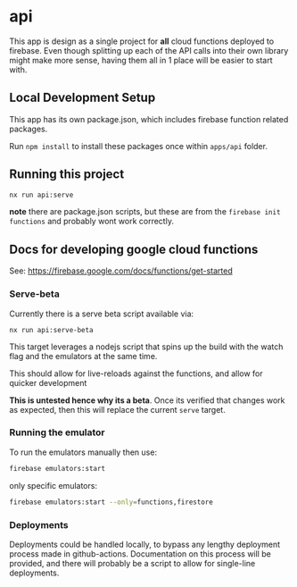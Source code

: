 # api

This app is design as a single project for **all** cloud functions deployed
to firebase. Even though splitting up each of the API calls into their own
library might make more sense, having them all in 1 place will be easier to
start with.

## Local Development Setup

This app has its own package.json, which includes firebase function related packages.

Run `npm install` to install these packages once within `apps/api` folder.

## Running this project

```bash
nx run api:serve
```

**note** there are package.json scripts, but these are from the `firebase init functions`
and probably wont work correctly.

## Docs for developing google cloud functions

See:
https://firebase.google.com/docs/functions/get-started

### Serve-beta

Currently there is a serve beta script available via:

```
nx run api:serve-beta
```

This target leverages a nodejs script that spins up the build with the
watch flag and the emulators at the same time.

This should allow for live-reloads against the functions,
and allow for quicker development

**This is untested hence why its a beta**. Once its verified that changes
work as expected, then this will replace the current `serve` target.

### Running the emulator

To run the emulators manually then use:

```bash
firebase emulators:start
```

only specific emulators:

```bash
firebase emulators:start --only=functions,firestore
```

### Deployments

Deployments could be handled locally, to bypass any lengthy deployment
process made in github-actions. Documentation on this process will be provided,
and there will probably
be a script to allow for single-line deployments.
